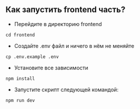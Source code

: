## Как запустить frontend часть?
* Перейдите в директорию frontend
```commandline
cd frontend
```
* Создайте .env файл и ничего в нём не меняйте
```commandline
cp .env.example .env
```
* Установите все зависимости
```commandline
npm install 
```
* Запустите скрипт следующей командой:
```commandline
npm run dev
```
